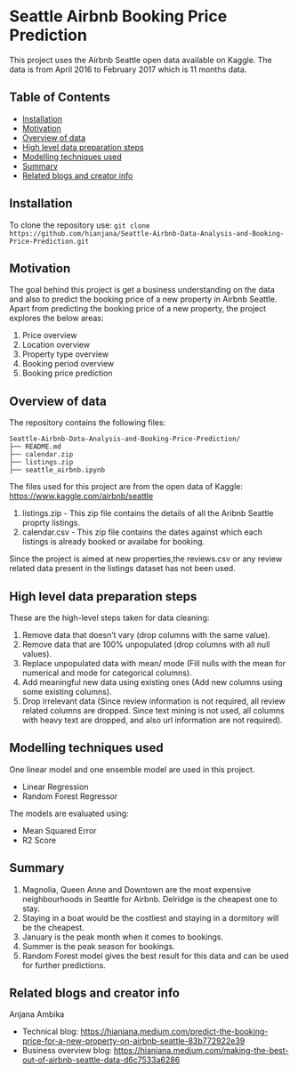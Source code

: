 # Seattle Airbnb Booking Price Prediction

This project uses the Airbnb Seattle open data available on Kaggle. The data is from April 2016 to February 2017 which is 11 months data.

## Table of Contents

- [Installation](#installation)
- [Motivation](#motivation)
- [Overview of data](#overview-of-data)
- [High level data preparation steps](#high-level-data-preparation)
- [Modelling techniques used](#modelling-techniques-used)
- [Summary](#summary)
- [Related blogs and creator info](#related-blogs-and-creator-info)

## Installation

To clone the repository use: ``` git clone https://github.com/hianjana/Seattle-Airbnb-Data-Analysis-and-Booking-Price-Prediction.git ```
## Motivation

The goal behind this project is get a business understanding on the data and also to predict the booking price of a new property in Airbnb Seattle. Apart from predicting the booking price of a new property, the project explores the below areas:

1. Price overview
2. Location overview
3. Property type overview
4. Booking period overview
5. Booking price prediction

## Overview of data

The repository contains the following files:

    Seattle-Airbnb-Data-Analysis-and-Booking-Price-Prediction/
    ├── README.md
    ├── calendar.zip
    ├── listings.zip
    ├── seattle_airbnb.ipynb

The files used for this project are from the open data of Kaggle: https://www.kaggle.com/airbnb/seattle

1) listings.zip - This zip file contains the details of all the Aribnb Seattle proprty listings.
2) calendar.csv - This zip file contains the dates against which each listings is already booked or availabe for booking.

Since the project is aimed at new properties,the reviews.csv or any review related data present in the listings dataset has not been used. 


## High level data preparation steps

These are the high-level steps taken for data cleaning:
1. Remove data that doesn’t vary (drop columns with the same value).
2. Remove data that are 100% unpopulated (drop columns with all null values).
3. Replace unpopulated data with mean/ mode (Fill nulls with the mean for numerical and mode for categorical columns).
4. Add meaningful new data using existing ones (Add new columns using some existing columns).
5. Drop irrelevant data (Since review information is not required, all review related columns are dropped. Since text mining is not used, all columns 
   with heavy text are dropped, and also url information are not required).

## Modelling techniques used

One linear model and one ensemble model are used in this project.
- Linear Regression
- Random Forest Regressor

The models are evaluated using:
- Mean Squared Error
- R2 Score

## Summary

1. Magnolia, Queen Anne and Downtown are the most expensive neighbourhoods in Seattle for Airbnb. Delridge is the cheapest one to stay.
2. Staying in a boat would be the costliest and staying in a dormitory will be the cheapest.
3. January is the peak month when it comes to bookings.
4. Summer is the peak season for bookings.
5. Random Forest model gives the best result for this data and can be used for further predictions.

## Related blogs and creator info

Anjana Ambika

- Technical blog: https://hianjana.medium.com/predict-the-booking-price-for-a-new-property-on-airbnb-seattle-83b772922e39 
- Business overview blog: https://hianjana.medium.com/making-the-best-out-of-airbnb-seattle-data-d6c7533a6286


